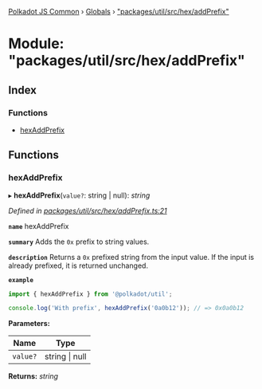 [Polkadot JS Common](../README.md) › [Globals](../globals.md) › ["packages/util/src/hex/addPrefix"](_packages_util_src_hex_addprefix_.md)

# Module: "packages/util/src/hex/addPrefix"

## Index

### Functions

* [hexAddPrefix](_packages_util_src_hex_addprefix_.md#hexaddprefix)

## Functions

###  hexAddPrefix

▸ **hexAddPrefix**(`value?`: string | null): *string*

*Defined in [packages/util/src/hex/addPrefix.ts:21](https://github.com/polkadot-js/common/blob/a0251ff6/packages/util/src/hex/addPrefix.ts#L21)*

**`name`** hexAddPrefix

**`summary`** Adds the `0x` prefix to string values.

**`description`** 
Returns a `0x` prefixed string from the input value. If the input is already prefixed, it is returned unchanged.

**`example`** 
<BR>

```javascript
import { hexAddPrefix } from '@polkadot/util';

console.log('With prefix', hexAddPrefix('0a0b12')); // => 0x0a0b12
```

**Parameters:**

Name | Type |
------ | ------ |
`value?` | string &#124; null |

**Returns:** *string*
